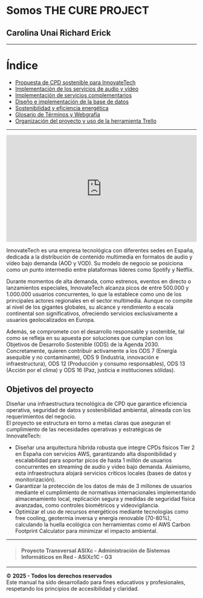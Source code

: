# Somos THE CURE PROJECT
## **C**arolina **U**nai **R**ichard **E**rick

---

# Índice

- [Propuesta de CPD sostenible para InnovateTech](src/pro_1/1.md)
- [Implementación de los servicios de audio y vídeo](src/pro_2/2.md)
- [Implementación de servicios complementarios](src/pro_3/3.md)
- [Diseño e implementación de la base de datos](src/pro_4/4.md)
- [Sostenibilidad y eficiencia energética](src/pro_5/5.md)
- [Glosario de Términos y Webgrafía](src/pro_6/6.md)
- [Organización del proyecto y uso de la herramienta Trello](src/pro_7/7.md)

---

<div style="position: relative; overflow: hidden; aspect-ratio: 1920/1080"><iframe src="https://share.synthesia.io/embeds/videos/58c85291-c89f-47d3-8e40-0926f3196d0a" loading="lazy" title="Synthesia video player - Revolutionizing InnovateTech: Building a Sustainable Cloud Data Center" allowfullscreen allow="encrypted-media; fullscreen;" style="position: absolute; width: 100%; height: 100%; top: 0; left: 0; border: none; padding: 0; margin: 0; overflow:hidden;"></iframe></div>



InnovateTech es una empresa tecnológica con diferentes sedes en España, dedicada a la distribución de contenido multimedia en formatos de audio y vídeo bajo demanda (AOD y VOD). Su modelo de negocio se posiciona como un punto intermedio entre plataformas líderes como Spotify y Netflix. 

Durante momentos de alta demanda, como estrenos, eventos en directo o lanzamientos especiales, InnovateTech alcanza picos de entre 500.000 y 1.000.000 usuarios concurrentes, lo que la establece como uno de los principales actores regionales en el sector multimedia. Aunque no compite al nivel de los gigantes globales, su alcance y rendimiento a escala continental son significativos, ofreciendo servicios exclusivamente a usuarios geolocalizados en Europa.  

Además, se compromete con el desarrollo responsable y sostenible, tal como se refleja en su apuesta por soluciones que cumplan con los Objetivos de Desarrollo Sostenible (ODS) de la Agenda 2030. Concretamente, quieren contribuir activamente a los ODS 7 (Energía asequible y no contaminante), ODS 9 (Industria, innovación e infraestructura), ODS 12 (Producción y consumo responsables), ODS 13 (Acción por el clima) y ODS 16 (Paz, justicia e instituciones sólidas).

## Objetivos del proyecto

Diseñar una infraestructura tecnológica de CPD que garantice eficiencia operativa, seguridad de datos y sostenibilidad ambiental, alineada con los requerimientos del negocio.  
El proyecto se estructura en torno a metas claras que aseguran el cumplimiento de las necesidades operativas y estratégicas de InnovateTech:

- Diseñar una arquitectura híbrida robusta que integre CPDs físicos Tier 2 en España con servicios AWS, garantizando alta disponibilidad y escalabilidad para soportar picos de hasta 1 millón de usuarios concurrentes en streaming de audio y video bajo demanda. Asimismo, esta infraestructura alojará servicios críticos locales (bases de datos y monitorización).
- Garantizar la protección de los datos de más de 3 millones de usuarios mediante el cumplimiento de normativas internacionales implementando almacenamiento local, replicación segura y medidas de seguridad física avanzadas, como controles biométricos y videovigilancia.
- Optimizar el uso de recursos energéticos mediante tecnologías como free cooling, geotermia inversa y energía renovable (70-80%), calculando la huella ecológica con herramientas como el AWS Carbon Footprint Calculator para minimizar el impacto ambiental.

---

> #### Proyecto Transversal ASIXc -  Administración de Sistemas Informáticos en Red - ASIXc1C - G3

---

© **2025 - Todos los derechos reservados**  
Este manual ha sido desarrollado para fines educativos y profesionales, respetando los principios de accesibilidad y claridad.
